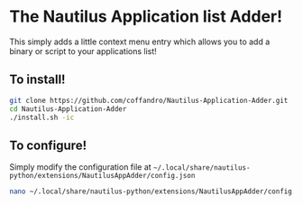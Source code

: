 # The Nautilus Application list Adder!
This simply adds a little context menu entry which allows you to add a binary or script to your applications list!

## To install!
```Bash
git clone https://github.com/coffandro/Nautilus-Application-Adder.git
cd Nautilus-Application-Adder
./install.sh -ic
```

## To configure!
Simply modify the configuration file at `~/.local/share/nautilus-python/extensions/NautilusAppAdder/config.json` 
```Bash
nano ~/.local/share/nautilus-python/extensions/NautilusAppAdder/config.json
```
